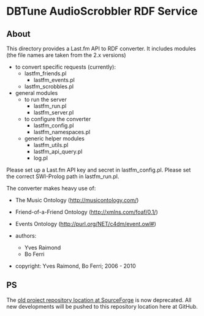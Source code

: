 DBTune AudioScrobbler RDF Service
=================================

About
-----

This directory provides a Last.fm API to RDF converter. 
It includes modules (the file names are taken from the 2.x versions)
* to convert specific requests (currently):
	* lastfm_friends.pl
    	* lastfm_events.pl
	* lastfm_scrobbles.pl
* general modules 
	* to run the server
		* lastfm_run.pl
		* lastfm_server.pl
	* to configure the converter
		* lastfm_config.pl
		* lastfm_namespaces.pl 
	* generic helper modules
		* lastfm_utils.pl
		* lastfm_api_query.pl
		* log.pl

Please set up a Last.fm API key and secret in lastfm_config.pl.
Please set the correct SWI-Prolog path in lastfm_run.pl.	

The converter makes heavy use of:
* The Music Ontology 		(<http://musicontology.com/>)
* Friend-of-a-Friend Ontology 	(<http://xmlns.com/foaf/0.1/>)
* Events Ontology 		(<http://purl.org/NET/c4dm/event.owl#>)

* authors:
	* Yves Raimond
	* Bo Ferri
* copyright: Yves Raimond, Bo Ferri; 2006 - 2010

PS
--

The [old project repository location at SourceForge](http://motools.svn.sourceforge.net/viewvc/motools/lastfm/) is now deprecated. All new developments will be pushed to this repository location here at GitHub.
